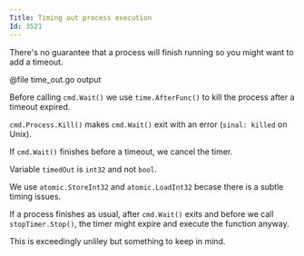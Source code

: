 ```yaml
---
Title: Timing out process execution
Id: 3521
---
```


There's no guarantee that a process will finish running so you might want to add a timeout.

@file time_out.go output

Before calling `cmd.Wait()` we use `time.AfterFunc()` to kill the process after a timeout expired.

`cmd.Process.Kill()` makes `cmd.Wait()` exit with an error (`sinal: killed` on Unix).

If `cmd.Wait()` finishes before a timeout, we cancel the timer.

Variable `timedOut` is `int32` and not `bool`.

We use `atomic.StoreInt32` and `atomic.LoadInt32` becase there is a subtle timing issues.

If a process finishes as usual, after `cmd.Wait()` exits and before we call `stopTimer.Stop()`, the timer might expire and execute the function anyway.

This is exceedingly unliley but something to keep in mind.

